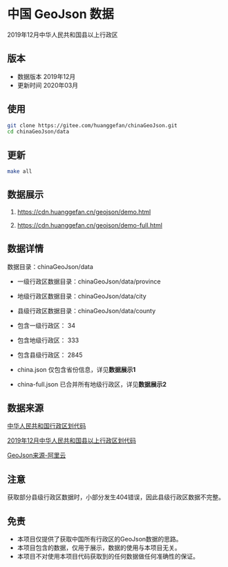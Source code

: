 # 中国 GeoJson 数据

2019年12月中华人民共和国县以上行政区

## 版本

+ 数据版本 2019年12月
+ 更新时间 2020年03月


## 使用

```bash
git clone https://gitee.com/huanggefan/chinaGeoJson.git
cd chinaGeoJson/data
```

## 更新

```bash
make all
```

## 数据展示

1. https://cdn.huanggefan.cn/geojson/demo.html

2. https://cdn.huanggefan.cn/geojson/demo-full.html

## 数据详情

数据目录：chinaGeoJson/data

+ 一级行政区数据目录：chinaGeoJson/data/province
+ 地级行政区数据目录：chinaGeoJson/data/city
+ 县级行政区数据目录：chinaGeoJson/data/county

+ 包含一级行政区： 34
+ 包含地级行政区： 333
+ 包含县级行政区： 2845

+ china.json 仅包含省份信息，详见**数据展示1**
+ china-full.json 已合并所有地级行政区，详见**数据展示2**

## 数据来源

[中华人民共和国行政区划代码](http://www.mca.gov.cn/article/sj/xzqh)

[2019年12月中华人民共和国县以上行政区划代码](http://www.mca.gov.cn/article/sj/xzqh/2019/2019/202002261356.html)

[GeoJson来源-阿里云](http://datav.aliyun.com/tools/atlas/)

## 注意

获取部分县级行政区数据时，小部分发生404错误，因此县级行政区数据不完整。

## 免责

+ 本项目仅提供了获取中国所有行政区的GeoJson数据的思路。
+ 本项目包含的数据，仅用于展示，数据的使用与本项目无关。
+ 本项目不对使用本项目代码获取到的任何数据做任何准确性的保证。
